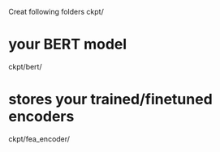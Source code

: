Creat following folders
ckpt/
# your BERT model
ckpt/bert/
# stores your trained/finetuned encoders
ckpt/fea_encoder/
